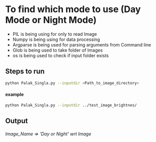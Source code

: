 # To find which mode to use (Day Mode or Night Mode)

- PIL is being using for only to read Image
- Numpy is being using for data processing
- Argparse is being used for parsing arguments from Command line
- Glob is being used to take folder of Images
- os is being used to check if input folder exists

## Steps to run

```sh
python Palak_Singla.py --inputdir <Path_to_image_directory>
```
#### example

```sh
python Palak_Singla.py --inputdir ../test_image_brightnes/
```

## Output
  ###### Image_Name => 'Day or Night' wrt Image
